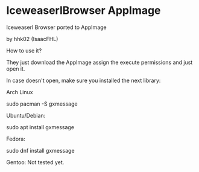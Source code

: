 # IceweaserlBrowser AppImage
Iceweaserl Browser ported to AppImage

by hhk02 (IsaacFHL)

How to use it?

They just download the AppImage assign the execute permissions and just open it.

In case doesn't open, make sure you installed the next library:

Arch Linux

sudo pacman -S gxmessage

Ubuntu/Debian:

sudo apt install gxmessage

Fedora:

sudo dnf install gxmessage

Gentoo:
Not tested yet.

